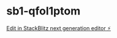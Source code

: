 # sb1-qfol1ptom

[Edit in StackBlitz next generation editor ⚡️](https://stackblitz.com/~/github.com/Tomyjah/sb1-qfol1ptom)